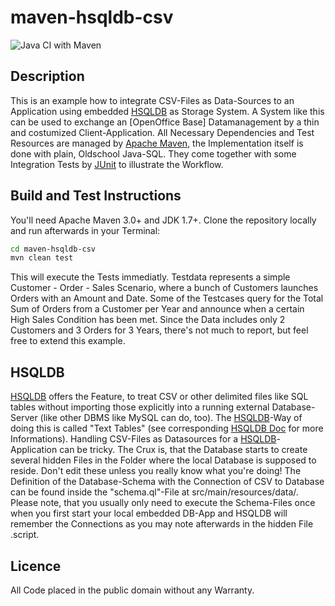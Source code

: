 # maven-hsqldb-csv

![Java CI with Maven](https://github.com/M3ssman/maven-hsqldb-csv/workflows/Java%20CI%20with%20Maven/badge.svg) 

## Description

This is an example how to integrate CSV-Files as Data-Sources to an Application using embedded [HSQLDB] 
as Storage System. A System like this can be used to exchange an [OpenOffice Base] Datamanagement by a thin and costumized Client-Application. 
All Necessary Dependencies and Test Resources are managed by [Apache Maven], the Implementation itself
is done with plain, Oldschool Java-SQL. They come together with some Integration Tests by [JUnit] to 
illustrate the Workflow.

## Build and Test Instructions
You'll need Apache Maven 3.0+ and JDK 1.7+. 
Clone the repository locally and run afterwards in your Terminal:
```bash 
cd maven-hsqldb-csv
mvn clean test
```
This will execute the Tests immediatly. Testdata represents a simple Customer - Order - Sales Scenario,
where a bunch of Customers launches Orders with an Amount and Date. Some of the Testcases query for the Total Sum of Orders from a Customer per Year and
announce when a certain High Sales Condition has been met. Since the Data includes only 2 Customers and 3 Orders for 3 Years,
there's not much to report, but feel free to extend this example.

## HSQLDB
[HSQLDB] offers the Feature, to treat CSV or other delimited files like SQL tables without importing those explicitly into a running
external Database-Server (like other DBMS like MySQL can do, too). The [HSQLDB]-Way of doing this is called "Text Tables" (see corresponding [HSQLDB Doc] for more Informations).
Handling CSV-Files as Datasources for a [HSQLDB]-Application can be tricky. The Crux is, that the Database starts to create several hidden Files in the Folder
where the local Database is supposed to reside. Don't edit these unless you really know what you're doing!
The Definition of the Database-Schema with the Connection of CSV to Database can be found inside the "schema.ql"-File at src/main/resources/data/.
Please note, that you usually only need to execute the Schema-Files once when you first start your local embedded DB-App and HSQLDB will remember the Connections
as you may note afterwards in the hidden File .script.

## Licence
All Code placed in the public domain without any Warranty.

[Apache Maven]:https://maven.apache.org/
[HSQLDB]:http://hsqldb.org/
[HSQLDB Doc]:http://hsqldb.org/doc/2.0/guide/texttables-chapt.html
[JUnit]:http://junit.org/
